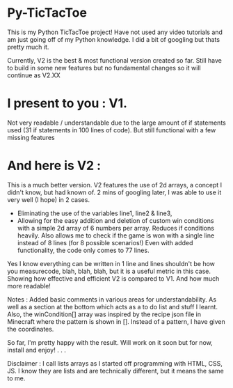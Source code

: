 # Py-TicTacToe
This is my Python TicTacToe project! Have not used any video tutorials and am just going off of my Python knowledge. I did a bit of googling but thats pretty much it.

Currently, V2 is the best & most functional version created so far. Still have to build in some new features but no fundamental changes so it will continue as V2.XX

# I present to you : V1. 
Not very readable / understandable due to the large amount of if statements used (31 if statements in 100 lines of code). 
But still functional with a few missing features

# And here is V2 : 
This is a much better version. V2 features the use of 2d arrays, a concept I didn't know, but had known of. 
2 mins of googling later, I was able to use it very well (I hope) in 2 cases.
- Eliminating the use of the variables line1, line2 & line3,
- Allowing for the easy addition and deletion of custom win conditions with a simple 2d array of 6 numbers per array. 
Reduces if conditions heavily. Also allows me to check if the game is won with a single line instead of 8 lines (for 8 possible scenarios!)
Even with added functionality, the code only comes to 77 lines. 

Yes I know everything can be written in 1 line and lines shouldn't be how you measurecode, blah, blah, blah, but it is a useful metric in this case. 
Showing how effective and efficient V2 is compared to V1. And how much more readable!

Notes : 
Added basic comments in various areas for understandability. 
As well as a section at the bottom which acts as a to do list and stuff I learnt. 
Also, the winCondition[] array was inspired by the recipe json file in Minecraft where the pattern is shown in []. Instead of a pattern, I have given the coordinates.


So far, I'm pretty happy with the result. Will work on it soon but for now, install and enjoy!
.
.
.

Disclaimer : I call lists arrays as I started off programming with HTML, CSS, JS. I know they are lists and are technically different, but it means the same to me.
